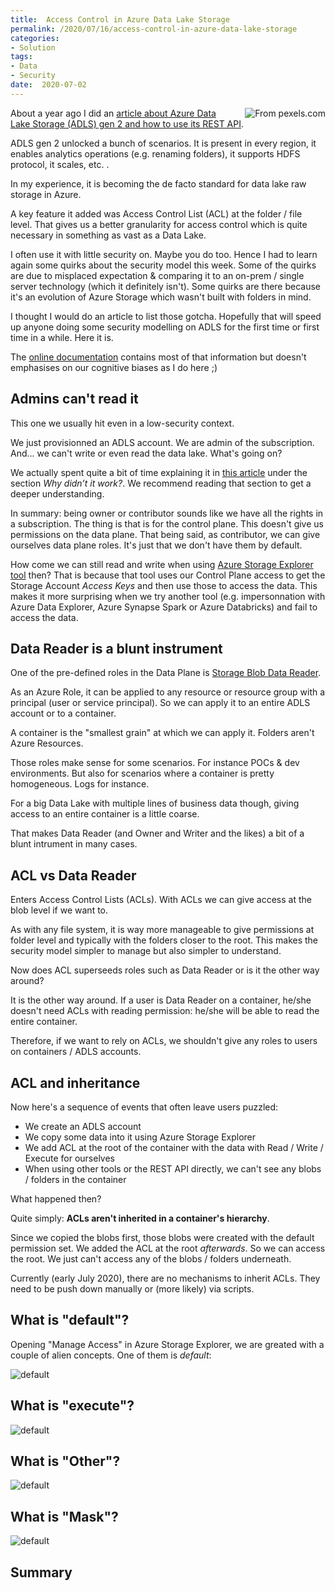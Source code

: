 ```yaml
---
title:  Access Control in Azure Data Lake Storage
permalink: /2020/07/16/access-control-in-azure-data-lake-storage
categories:
- Solution
tags:
- Data
- Security
date:  2020-07-02
---
```

<img style="float:right;padding-left:20px;" title="From pexels.com" src="/assets/posts/2020/3/access-control-in-azure-data-lake-storage/fence.jpg" />

About a year ago I did an [article about Azure Data Lake Storage (ADLS) gen 2 and how to use its REST API](https://vincentlauzon.com/2019/05/15/how-to-use-azure-data-lake-storage-rest-api/).

ADLS gen 2 unlocked a bunch of scenarios.  It is present in every region, it enables analytics operations (e.g. renaming folders), it supports HDFS protocol, it scales, etc.  .

In my experience, it is becoming the de facto standard for data lake raw storage in Azure.

A key feature it added was Access Control List (ACL) at the folder / file level.  That gives us a better granularity for access control which is quite necessary in something as vast as a Data Lake.

I often use it with little security on.  Maybe you do too.  Hence I had to learn again some quirks about the security model this week.  Some of the quirks are due to misplaced expectation & comparing it to an on-prem / single server technology (which it definitely isn't).  Some quirks are there because it's an evolution of Azure Storage which wasn't built with folders in mind.

I thought I would do an article to list those gotcha.  Hopefully that will speed up anyone doing some security modelling on ADLS for the first time or first time in a while.  Here it is.

The [online documentation](https://docs.microsoft.com/en-us/azure/storage/blobs/data-lake-storage-access-control) contains most of that information but doesn't emphasises on our cognitive biases as I do here ;)

## Admins can't read it

This one we usually hit even in a low-security context.

We just provisionned an ADLS account.  We are admin of the subscription.  And...  we can't write or even read the data lake.  What's going on?

We actually spent quite a bit of time explaining it in [this article](/2020/02/27/impersonating-user-in-adls-with-kusto) under the section *Why didn’t it work?*.  We recommend reading that section to get a deeper understanding.

In summary:  being owner or contributor sounds like we have all the rights in a subscription.  The thing is that is for the control plane.  This doesn't give us permissions on the data plane.  That being said, as contributor, we can give ourselves data plane roles.  It's just that we don't have them by default.

How come we can still read and write when using [Azure Storage Explorer tool](https://azure.microsoft.com/en-us/features/storage-explorer/) then?  That is because that tool uses our Control Plane access to get the Storage Account *Access Keys* and then use those to access the data.  This makes it more surprising when we try another tool (e.g. impersonnation with Azure Data Explorer, Azure Synapse Spark or Azure Databricks) and fail to access the data.

## Data Reader is a blunt instrument

One of the pre-defined roles in the Data Plane is [Storage Blob Data Reader](https://docs.microsoft.com/en-us/azure/role-based-access-control/built-in-roles#storage-blob-data-reader).

As an Azure Role, it can be applied to any resource or resource group with a principal (user or service principal).  So we can apply it to an entire ADLS account or to a container.

A container is the "smallest grain" at which we can apply it.  Folders aren't Azure Resources.

Those roles make sense for some scenarios.  For instance POCs & dev environments.  But also for scenarios where a container is pretty homogeneous.  Logs for instance.

For a big Data Lake with multiple lines of business data though, giving access to an entire container is a little coarse.

That makes Data Reader (and Owner and Writer and the likes) a bit of a blunt intrument in many cases.

## ACL vs Data Reader

Enters Access Control Lists (ACLs).  With ACLs we can give access at the blob level if we want to.

As with any file system, it is way more manageable to give permissions at folder level and typically with the folders closer to the root.  This makes the security model simpler to manage but also simpler to understand.

Now does ACL superseeds roles such as Data Reader or is it the other way around?

It is the other way around.  If a user is Data Reader on a container, he/she doesn't need ACLs with reading permission:  he/she will be able to read the entire container.

Therefore, if we want to rely on ACLs, we shouldn't give any roles to users on containers / ADLS accounts.

## ACL and inheritance

Now here's a sequence of events that often leave users puzzled:

* We create an ADLS account
* We copy some data into it using Azure Storage Explorer
* We add ACL at the root of the container with the data with Read / Write / Execute for ourselves
* When using other tools or the REST API directly, we can't see any blobs / folders in the container

What happened then?

Quite simply:  **ACLs aren't inherited in a container's hierarchy**.

Since we copied the blobs first, those blobs were created with the default permission set.  We added the ACL at the root *afterwards*.  So we can access the root.  We just can't access any of the blobs / folders underneath.

Currently (early July 2020), there are no mechanisms to inherit ACLs.  They need to be push down manually or (more likely) via scripts.

## What is "default"?

Opening "Manage Access" in Azure Storage Explorer, we are greated with a couple of alien concepts.  One of them is *default*:

![default](/assets/posts/2020/3/access-control-in-azure-data-lake-storage/default.png)

## What is "execute"?

![default](/assets/posts/2020/3/access-control-in-azure-data-lake-storage/execute.png)

## What is "Other"?

![default](/assets/posts/2020/3/access-control-in-azure-data-lake-storage/other.png)

## What is "Mask"?

![default](/assets/posts/2020/3/access-control-in-azure-data-lake-storage/mask.png)

## Summary